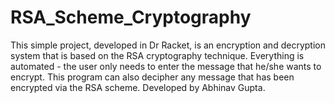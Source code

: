# RSA_Scheme_Cryptography
This simple project, developed in Dr Racket, is an encryption and decryption system that is based on the RSA cryptography technique. Everything is automated - the user only needs to enter the message that he/she wants to encrypt. This program can also decipher any message that has been encrypted via the RSA scheme.
Developed by Abhinav Gupta.
